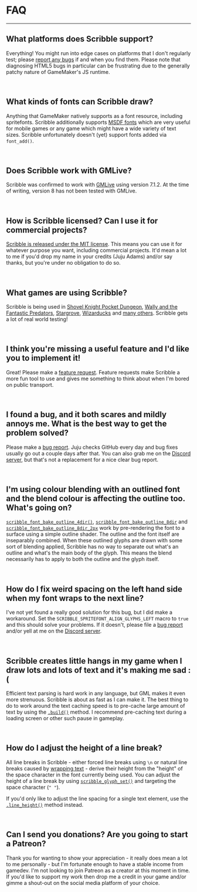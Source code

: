# FAQ

---

## What platforms does Scribble support?

Everything! You might run into edge cases on platforms that I don't regularly test; please [report any bugs](https://github.com/JujuAdams/Scribble/issues) if and when you find them. Please note that diagnosing HTML5 bugs in particular can be frustrating due to the generally patchy nature of GameMaker's JS runtime.

&nbsp;

## What kinds of fonts can Scribble draw?

Anything that GameMaker natively supports as a font resource, including spritefonts. Scribble additionally supports [MSDF fonts](msdf-fonts) which are very useful for mobile games or any game which might have a wide variety of text sizes. Scribble unfortunately doesn't (yet) support fonts added via `font_add()`.

&nbsp;

## Does Scribble work with GMLive?

Scribble was confirmed to work with [GMLive](https://yellowafterlife.itch.io/gamemaker-live) using version 7.1.2. At the time of writing, version 8 has not been tested with GMLive.

&nbsp;

## How is Scribble licensed? Can I use it for commercial projects?

[Scribble is released under the MIT license](https://github.com/JujuAdams/Scribble/blob/master/LICENSE). This means you can use it for whatever purpose you want, including commercial projects. It'd mean a lot to me if you'd drop my name in your credits (Juju Adams) and/or say thanks, but you're under no obligation to do so.

&nbsp;

## What games are using Scribble?

Scribble is being used in [Shovel Knight Pocket Dungeon](https://www.yachtclubgames.com/games/shovel-knight-pocket-dungeon), [Wally and the Fantastic Predators](https://store.steampowered.com/app/1077450/Wally_and_the_FANTASTIC_PREDATORS/), [Stargrove](https://twitter.com/FauxOperative), [Wizarducks](https://twitter.com/wizarducks1) and [many others](https://www.youtube.com/watch?v=KvakyfLhvfU). Scribble gets a lot of real world testing!

&nbsp;

## I think you're missing a useful feature and I'd like you to implement it!

Great! Please make a [feature request](https://github.com/JujuAdams/scribble/issues). Feature requests make Scribble a more fun tool to use and gives me something to think about when I'm bored on public transport.

&nbsp;

## I found a bug, and it both scares and mildly annoys me. What is the best way to get the problem solved?

Please make a [bug report](https://github.com/JujuAdams/scribble/issues). Juju checks GitHub every day and bug fixes usually go out a couple days after that. You can also grab me on the [Discord server](https://discord.gg/8krYCqr), but that's not a replacement for a nice clear bug report.

&nbsp;

## I'm using colour blending with an outlined font and the blend colour is affecting the outline too. What's going on?

[`scribble_font_bake_outline_4dir()`](fonts?id=scribble_font_bake_outline_4dirsourcefontname-newfontname-color-smooth), [`scribble_font_bake_outline_8dir`](fonts?id=scribble_font_bake_outline_8dirsourcefontname-newfontname-color-smooth) and [`scribble_font_bake_outline_8dir_2px`](https://www.jujuadams.com/Scribble/#/latest/fonts?id=scribble_font_bake_outline_8dir_2pxsourcefontname-newfontname-color-smooth) work by pre-rendering the font to a surface using a simple outline shader. The outline and the font itself are inseparably combined. When these outlined glyphs are drawn with some sort of blending applied, Scribble has no way to separate out what's an outline and what's the main body of the glyph. This means the blend necessarily has to apply to both the outline and the glyph itself.

&nbsp;

## How do I fix weird spacing on the left hand side when my font wraps to the next line?

I've not yet found a really good solution for this bug, but I did make a workaround. Set the `SCRIBBLE_SPRITEFONT_ALIGN_GLYPHS_LEFT` macro to `true` and this should solve your problems. If it doesn't, please file a [bug report](https://github.com/JujuAdams/scribble/issues) and/or yell at me on the [Discord server](https://discord.gg/8krYCqr).

&nbsp;

## Scribble creates little hangs in my game when I draw lots and lots of text and it's making me sad :(

Efficient text parsing is hard work in any language, but GML makes it even more strenuous. Scribble is about as fast as I can make it. The best thing to do to work around the text caching speed is to pre-cache large amount of text by using the [`.build()`](scribble-methods?id=buildfreeze) method. I recommend pre-caching text during a loading screen or other such pause in gameplay.

&nbsp;

## How do I adjust the height of a line break?

All line breaks in Scribble - either forced line breaks using `\n` or natural line breaks caused by [wrapping text](scribble-methods?id=wrapmaxwidth-maxheight-characterwrap-regenerator) - derive their height from the "height" of the space character in the font currently being used. You can adjust the height of a line break by using [`scribble_glyph_set()`](font-modification?id=scribble_glyph_setfontname-character-property-value-relative) and targeting the space character (`" "`).

If you'd only like to adjust the line spacing for a single text element, use the [`.line_height()`](scribble-methods?id=line_heightmin-max-regenerator) method instead.

&nbsp; 

## Can I send you donations? Are you going to start a Patreon?

Thank you for wanting to show your appreciation - it really does mean a lot to me personally - but I'm fortunate enough to have a stable income from gamedev. I'm not looking to join Patreon as a creator at this moment in time. If you'd like to support my work then drop me a credit in your game and/or gimme a shout-out on the social media platform of your choice.
